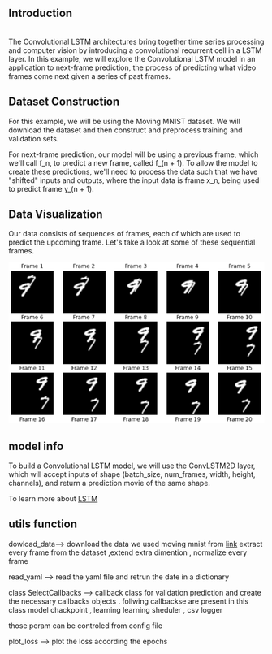## Introduction
<br>
The Convolutional LSTM architectures bring together time series processing and computer vision by introducing a convolutional recurrent cell in a LSTM layer. In this example, we will explore the Convolutional LSTM model in an application to next-frame prediction, the process of predicting what video frames come next given a series of past frames.




## Dataset Construction

For this example, we will be using the Moving MNIST dataset.
We will download the dataset and then construct and preprocess training and validation sets.

For next-frame prediction, our model will be using a previous frame, which we'll call f_n, to predict a new frame, called f_(n + 1). To allow the model to create these predictions, we'll need to process the data such that we have "shifted" inputs and outputs, where the input data is frame x_n, being used to predict frame y_(n + 1).



## Data Visualization

Our data consists of sequences of frames, each of which are used to predict the upcoming frame. Let's take a look at some of these sequential frames.

![image info](./logs/frames.png)

## model info 


To build a Convolutional LSTM model, we will use the ConvLSTM2D layer, which will accept inputs of shape (batch_size, num_frames, width, height, channels), and return a prediction movie of the same shape.

To learn more about [LSTM](https://www.youtube.com/watch?v=QciIcRxJvsM&t=36s)


## utils function 

dowload_data--> download the data we used moving mnist from [link]("http://www.cs.toronto.edu/~nitish/unsupervised_video/mnist_test_seq.npy )
extract every frame from the dataset ,extend extra dimention , normalize every frame 

read_yaml --> read the yaml  file and retrun the date in a dictionary 

class SelectCallbacks --> callback class for validation prediction and create the necessary callbacks objects . follwing callbackse are present in this class  model chackpoint , learning learning sheduler , csv logger 

those peram can be controled from config file 

plot_loss --> plot the loss according the epochs 










